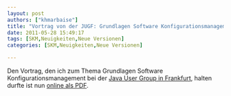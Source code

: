 ```yaml
---
layout: post
authors: ["khmarbaise"]
title: "Vortrag von der JUGF: Grundlagen Software Konfigurationsmanagement online"
date: 2011-05-28 15:49:17
tags: [SKM,Neuigkeiten,Neue Versionen]
categories: [SKM,Neuigkeiten,Neue Versionen]

---
```

Den Vortrag, den ich zum Thema Grundlagen Software Konfigurationsmanagement bei der [Java User Group in Frankfurt](http://jugf.de/), 
halten durfte ist nun [online als PDF](/files/JUGF2011SCM-20110525.pdf).
